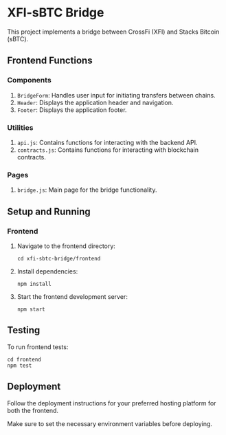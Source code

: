# XFI-sBTC Bridge

This project implements a bridge between CrossFi (XFI) and Stacks Bitcoin (sBTC).

## Frontend Functions

### Components

1. `BridgeForm`: Handles user input for initiating transfers between chains.
2. `Header`: Displays the application header and navigation.
3. `Footer`: Displays the application footer.

### Utilities

1. `api.js`: Contains functions for interacting with the backend API.
2. `contracts.js`: Contains functions for interacting with blockchain contracts.

### Pages

1. `bridge.js`: Main page for the bridge functionality.

## Setup and Running

### Frontend

1. Navigate to the frontend directory:
   ```
   cd xfi-sbtc-bridge/frontend
   ```

2. Install dependencies:
   ```
   npm install
   ```

3. Start the frontend development server:
   ```
   npm start
   ```

## Testing

To run frontend tests:
```
cd frontend
npm test
```

## Deployment

Follow the deployment instructions for your preferred hosting platform for both the frontend.

Make sure to set the necessary environment variables before deploying.
